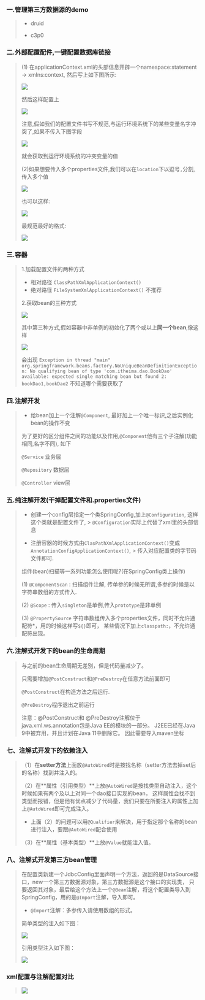 ### 一.管理第三方数据源的demo

> - druid
>
> - c3p0

### 二.外部配置配件,一键配置数据库链接

> (1) 在applicationContext.xml的头部信息开辟一个namespace:statement -> xmlns:context, 然后写上如下图所示:
>
> <img src="src/main/resources/img/1.png">
>
> 然后这样配置上
>
> <img src="src/main/resources/img/2.png">
>
> 注意,假如我们的配置文件书写不规范,与运行环境系统下的某些变量名字冲突了,如果不传入下图字段
>
> <img src="src/main/resources/img/3.png">
>
> 就会获取到运行环境系统的冲突变量的值
>
>
> (2)如果想要传入多个properties文件,我们可以在`location`下以逗号`,`分割,传入多个值
>
> <img src="src/main/resources/img/4.png">
>
> 也可以这样:
>
> <img src="src/main/resources/img/5.png">
>
> 最规范最好的格式:
>
> <img src="src/main/resources/img/6.png">
>

### 三.容器

> 1.加载配置文件的两种方式
> - 相对路径 `ClassPathXmlApplicationContext()`
> - 绝对路径 `FileSystemXmlApplicationContext()` 不推荐
>
> 2.获取bean的三种方式
>
> <img src="src/main/resources/img/7.png">
>
> 其中第三种方式,假如容器中非单例的初始化了两个或以上**同一个bean**,像这样
>
> <img src="src/main/resources/img/8.png">
>
> 会出现
> `Exception in thread "main" org.springframework.beans.factory.NoUniqueBeanDefinitionException: No qualifying bean of type 'com.itheima.dao.BookDao' available: expected single matching bean but found 2: bookDao1,bookDao2`
> 不知道哪个需要获取了

### 四.注解开发

> - 给bean加上一个注解`@Component`, 最好加上一个唯一标识,之后实例化bean的操作不变
>
> 为了更好的区分组件之间的功能以及作用,`@Component`他有三个子注解(功能相同,名字不同), 如下
>
> `@Service` 业务层
>
> `@Repository` 数据层
>
> `@Controller` view层

### 五.纯注解开发(干掉配置文件和.properties文件)

> - 创建一个config层指定一个类SpringConfig,加上`@Configuration`, 这样这个类就是配置文件了,
    > `@Configuration`实际上代替了xml里的头部信息
>
> - 注册容器的时候方式由`ClasPathXmlApplicationContext()`变成`AnnotationConfigApplicationContext()`,
    > 传入对应配置类的字节码文件即可.
>
> 组件(bean)扫描等一系列功能怎么使用呢?(在SpringConfig类上操作)
>
> (1) `@ComponentScan` : 扫描组件注解, 传单参的时候无所谓,多参的时候是以字符串数组的方式传入.
> 
> (2) `@Scope` : 传入`singleton`是单例,传入`prototype`是非单例
> 
> (3) `@PropertySource` 字符串数组传入多个properties文件，同时不允许通配符*，用的时候这样写`${}`即可，
> 某些情况下加上`classpath:`，不允许通配符出现。

### 六.注解式开发下的bean的生命周期

> 与之前的bean生命周期无差别，但是代码量减少了。
> 
> 只需要增加`@PostConstruct`和`@PreDestroy`在任意方法前面即可
> 
> `@PostConstruct`在构造方法之后运行.
> 
> `@PreDestroy`程序退出之前运行
> 
> 注意：@PostConstruct和 @PreDestroy注解位于 java.xml.ws.annotation包是Java EE的模块的一部分。
> J2EE已经在Java 9中被弃用，并且计划在Java 11中删除它。 因此需要导入maven坐标

### 七、注解式开发下的依赖注入

> （1）在**setter方法**上面放`@AutoWired`时是按找名称（setter方法去掉set后的名称）找到并注入的。
> 
> （2）在**属性（引用类型）**上放`@AutoWired`是按找类型自动注入，这个时候如果有两个及以上对同一个dao接口实现的bean，
> 这样属性会找不到类型而报错，但是他有优点减少了代码量，我们只要在所要注入的属性上加上`@AutoWired`即可完成注入。
> 
> - 上面（2）的问题可以用`@Qualifier`来解决，用于指定那个名称的bean进行注入，要跟`@AutoWired`配合使用
> 
> （3）在**属性（基本类型）**上放`@Value`就能注入值。

### 八、注解式开发第三方bean管理

> 在配置类新建一个JdbcConfig里面声明一个方法，返回的是DataSource接口，new一个第三方数据源对象，第三方数据源是这个接口的实现类，
> 只要返回其对象，最后给这个方法上一个`@Bean`注解，将这个配置类导入到SpringConfig，用的是`@Import`注解，导入即可。
> 
> - `@Import`注解：多参传入请使用数组的形式。
> 
> 简单类型的注入如下图：
> 
> <img src="src/main/resources/img/9.png">
>
> 引用类型注入如下图：
> 
> <img src="src/main/resources/img/10.png">


### xml配置与注解配置对比

> <img src="src/main/resources/img/11.png">
